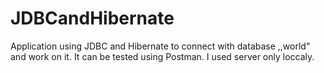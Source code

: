 # JDBCandHibernate
Application using JDBC and Hibernate to connect with database ,,world" and work on it. It can be tested using Postman. I used server only loccaly.
